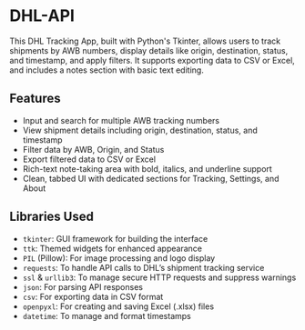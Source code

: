 # DHL-API
This DHL Tracking App, built with Python's Tkinter, allows users to track shipments by AWB numbers, display details like origin, destination, status, and timestamp, and apply filters. It supports exporting data to CSV or Excel, and includes a notes section with basic text editing.

## Features

- Input and search for multiple AWB tracking numbers
- View shipment details including origin, destination, status, and timestamp
- Filter data by AWB, Origin, and Status
- Export filtered data to CSV or Excel
- Rich-text note-taking area with bold, italics, and underline support
- Clean, tabbed UI with dedicated sections for Tracking, Settings, and About

## Libraries Used

- `tkinter`: GUI framework for building the interface
- `ttk`: Themed widgets for enhanced appearance
- `PIL` (Pillow): For image processing and logo display
- `requests`: To handle API calls to DHL’s shipment tracking service
- `ssl` & `urllib3`: To manage secure HTTP requests and suppress warnings
- `json`: For parsing API responses
- `csv`: For exporting data in CSV format
- `openpyxl`: For creating and saving Excel (.xlsx) files
- `datetime`: To manage and format timestamps
